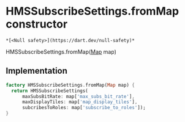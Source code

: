 


# HMSSubscribeSettings.fromMap constructor




    *[<Null safety>](https://dart.dev/null-safety)*



HMSSubscribeSettings.fromMap([Map](https://api.flutter.dev/flutter/dart-core/Map-class.html) map)





## Implementation

```dart
factory HMSSubscribeSettings.fromMap(Map map) {
  return HMSSubscribeSettings(
      maxSubsBitRate: map['max_subs_bit_rate'],
      maxDisplayTiles: map['map_display_tiles'],
      subcribesToRoles: map['subscribe_to_roles']);
}
```







